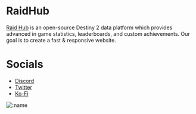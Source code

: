 # RaidHub 
[Raid Hub](https://raidhub.io) is an open-source Destiny 2 data platform which provides advanced in game statistics, leaderboards, and custom achievements. Our goal is to create a fast & responsive website.


# Socials
- [Discord](https://discord.gg/raidhub)
- [Twitter](https://twitter.com/raidhubio)
- [Ko-Fi](https://ko-fi.com/raidhub)

<img src="https://cdn.raidhub.io/cdn-cgi/imagedelivery/85AvSk7Z9-QdHfmk4t5dsw/5e4dc4de-9417-4aef-2a48-aea495ae3500/medium" alt=":name" />
